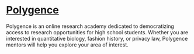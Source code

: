 # [Polygence](https://www.polygence.org)

Polygence is an online research academy dedicated to democratizing access to research opportunities for high school students. Whether you are interested in quantitative biology, fashion history, or privacy law, Polygence mentors will help you explore your area of interest.
